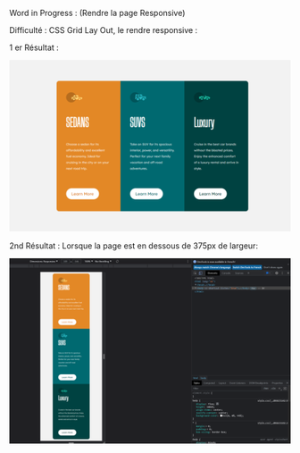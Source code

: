 Word in Progress : (Rendre la page Responsive)

Difficulté : CSS Grid Lay Out, le rendre responsive :

1 er Résultat : 

![Screenshot](Colonnes.png)


2nd Résultat : Lorsque la page est en dessous de 375px de largeur:

![Screenshot](Responsive.png)
